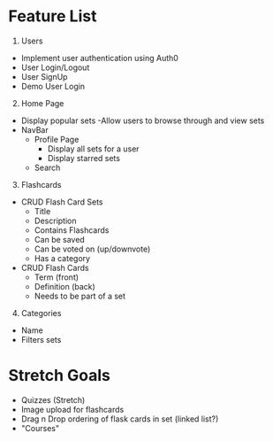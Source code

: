 # Feature List

1. Users

- Implement user authentication using Auth0
- User Login/Logout
- User SignUp
- Demo User Login

2. Home Page

- Display popular sets
  -Allow users to browse through and view sets
- NavBar
  - Profile Page
    - Display all sets for a user
    - Display starred sets
  - Search

3. Flashcards

- CRUD Flash Card Sets
  - Title
  - Description
  - Contains Flashcards
  - Can be saved
  - Can be voted on (up/downvote)
  - Has a category
- CRUD Flash Cards
  - Term (front)
  - Definition (back)
  - Needs to be part of a set

4. Categories

- Name
- Filters sets

# Stretch Goals

- Quizzes (Stretch)
- Image upload for flashcards
- Drag n Drop ordering of flask cards in set (linked list?)
- "Courses" 